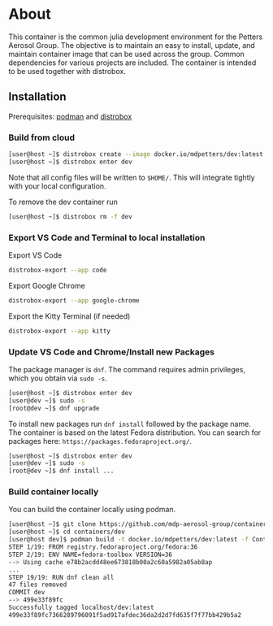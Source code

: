 # About

This container is the common julia development environment for the Petters Aerosol Group. 
The objective is to maintain an easy to install, update, and maintain container image
that can be used across the group. Common dependencies for various projects are included.
The container is intended to be used together with distrobox.


## Installation

Prerequisites: [podman](https://podman.io/) and [distrobox](https://github.com/89luca89/distrobox)

### Build from cloud

```bash
[user@host ~]$ distrobox create --image docker.io/mdpetters/dev:latest --name dev
[user@host ~]$ distrobox enter dev
```

Note that all config files will be written to ```$HOME/```. This will integrate tightly with your local configuration.

To remove the dev container run


```bash
[user@host ~]$ distrobox rm -f dev
```

### Export VS Code and Terminal to local installation

Export VS Code
```bash
distrobox-export --app code
```

Export Google Chrome
```bash
distrobox-export --app google-chrome
```

Export the Kitty Terminal (if needed)
```bash
distrobox-export --app kitty
```

### Update VS Code and Chrome/Install new Packages 

The package manager is ```dnf```. The command requires admin privileges, which you obtain via ```sudo -s```.  
```bash
[user@host ~]$ distrobox enter dev
[user@dev ~]$ sudo -s
[root@dev ~]$ dnf upgrade
```

To install new packages run ```dnf install``` followed by the package name. The container is based on the latest Fedora distribution. You can search for packages here: ```https://packages.fedoraproject.org/```. 
```bash
[user@host ~]$ distrobox enter dev
[user@dev ~]$ sudo -s
[root@dev ~]$ dnf install ...
```

### Build container locally
You can build the container locally using podman. 

```bash
[user@host ~]$ git clone https://github.com/mdp-aerosol-group/containers.git 
[user@host ~]$ cd containers/dev
[user@host dev]$ podman build -t docker.io/mdpetters/dev:latest -f Containerfile
STEP 1/19: FROM registry.fedoraproject.org/fedora:36
STEP 2/19: ENV NAME=fedora-toolbox VERSION=36
--> Using cache e78b2acdd48ee673818b00a2c60a5982a05ab8ap
...
STEP 19/19: RUN dnf clean all
47 files removed
COMMIT dev
--> 499e33f89fc
Successfully tagged localhost/dev:latest
499e33f89fc7366289796091f5ad917afdec36da2d2d7fd635f7f77bb429b5a2
```

